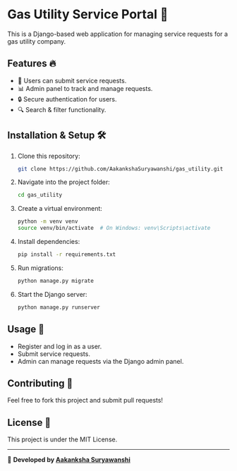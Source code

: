 # Gas Utility Service Portal 🚀

This is a Django-based web application for managing service requests for a gas utility company.

## Features 🔥
- 📝 Users can submit service requests.
- 📊 Admin panel to track and manage requests.
- 🔒 Secure authentication for users.
- 🔍 Search & filter functionality.

## Installation & Setup 🛠️
1. Clone this repository:
   ```bash
   git clone https://github.com/AakankshaSuryawanshi/gas_utility.git
   ```
2. Navigate into the project folder:
   ```bash
   cd gas_utility
   ```
3. Create a virtual environment:
   ```bash
   python -m venv venv
   source venv/bin/activate  # On Windows: venv\Scripts\activate
   ```
4. Install dependencies:
   ```bash
   pip install -r requirements.txt
   ```
5. Run migrations:
   ```bash
   python manage.py migrate
   ```
6. Start the Django server:
   ```bash
   python manage.py runserver
   ```

## Usage 👥
- Register and log in as a user.
- Submit service requests.
- Admin can manage requests via the Django admin panel.

## Contributing 🤝
Feel free to fork this project and submit pull requests!

## License 📜
This project is under the MIT License.

---
🚀 **Developed by [Aakanksha Suryawanshi](https://github.com/AakankshaSuryawanshi)**
